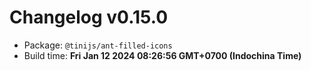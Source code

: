 # Changelog v0.15.0

- Package: `@tinijs/ant-filled-icons`
- Build time: **Fri Jan 12 2024 08:26:56 GMT+0700 (Indochina Time)**


